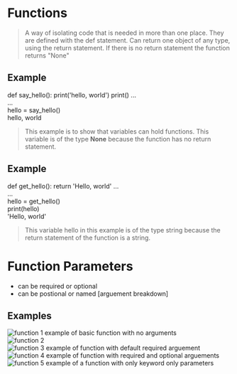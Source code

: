 # Functions 
> A way of isolating code that is needed in more than one place.
> They are defined with the def statement.
> Can return one object of any type, using the return statement. If there is no return statement the function returns "None"

## Example
def say_hello():
    print('hello, world')
    print()
...<br/>
...<br/>
hello = say_hello()<br/>
hello, world<br/>
> This example is to show that variables can hold functions.
>This variable is of the type **None** because the function has no return statement.

## Example 
def get_hello():
    return 'Hello, world'
...<br/>
...<br/>
hello = get_hello()<br/>
print(hello)<br/>
'Hello, world'<br/>
>This variable hello in this example is of the type string because the return statement of the function is a string.

# Function Parameters 
- can be required or optional
- can be postional or named
[arguement breakdown]

## Examples 
![function 1](~\image_resource\fun1.png)
example of basic function with no arguments<br/>
![function 2](~\image_resource\fun2.png)
<br/>
![function 3](~\image_resource\fun3.png)
example of function with default required arguement<br/>
![function 4](~\image_resource\fun4.png)
example of function with required and optional arguements<br/>
![function 5](~\image_resource\fun5.png)
example of a function with only keyword only parameters<br/>